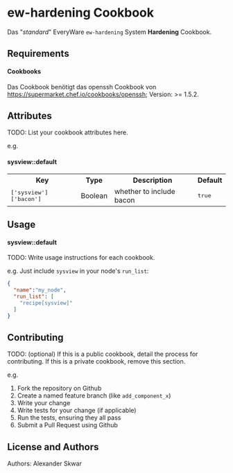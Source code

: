 ew-hardening Cookbook
=====================

Das "*standard*" EveryWare `ew-hardening` System **Hardening** Cookbook.

Requirements
------------

#### Cookbooks

Das Cookbook benötigt das openssh Cookbook von https://supermarket.chef.io/cookbooks/openssh; Version: >= 1.5.2.

Attributes
----------
TODO: List your cookbook attributes here.

e.g.
#### sysview::default
<table>
  <tr>
    <th>Key</th>
    <th>Type</th>
    <th>Description</th>
    <th>Default</th>
  </tr>
  <tr>
    <td><tt>['sysview']['bacon']</tt></td>
    <td>Boolean</td>
    <td>whether to include bacon</td>
    <td><tt>true</tt></td>
  </tr>
</table>

Usage
-----
#### sysview::default
TODO: Write usage instructions for each cookbook.

e.g.
Just include `sysview` in your node's `run_list`:

```json
{
  "name":"my_node",
  "run_list": [
    "recipe[sysview]"
  ]
}
```

Contributing
------------
TODO: (optional) If this is a public cookbook, detail the process for contributing. If this is a private cookbook, remove this section.

e.g.
1. Fork the repository on Github
2. Create a named feature branch (like `add_component_x`)
3. Write your change
4. Write tests for your change (if applicable)
5. Run the tests, ensuring they all pass
6. Submit a Pull Request using Github

License and Authors
-------------------
Authors: Alexander Skwar
